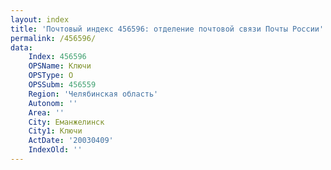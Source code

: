 ```yaml
---
layout: index
title: 'Почтовый индекс 456596: отделение почтовой связи Почты России'
permalink: /456596/
data:
    Index: 456596
    OPSName: Ключи
    OPSType: О
    OPSSubm: 456559
    Region: 'Челябинская область'
    Autonom: ''
    Area: ''
    City: Еманжелинск
    City1: Ключи
    ActDate: '20030409'
    IndexOld: ''
---
```

